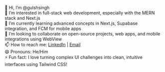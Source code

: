 👋 Hi, I’m @gulshsingh  
👀 I’m interested in full-stack web development, especially with the MERN stack and Next.js  
🌱 I’m currently learning advanced concepts in Next.js, Supabase integration, and FCM for mobile apps  
💞️ I’m looking to collaborate on open-source projects, web apps, and mobile integrations using WebView  
📫 How to reach me: [LinkedIn](https://www.linkedin.com/in/gulshan-baghel-/) | [Email](mailto:singhgulshan0000@gmail.com)  
😄 Pronouns: He/Him  
⚡ Fun fact: I love turning complex UI challenges into clean, intuitive interfaces using Tailwind CSS!
